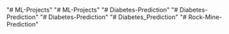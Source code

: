 "# ML-Projects" 
"# ML-Projects" 
"# Diabetes-Prediction" 
"# Diabetes-Prediction" 
"# Diabetes-Prediction" 
"# Diabetes_Prediction" 
"# Rock-Mine-Prediction" 
